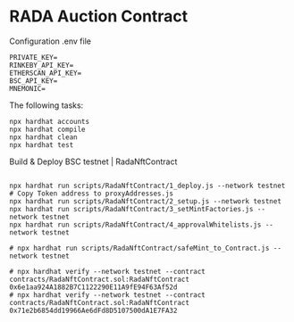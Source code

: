 # RADA Auction Contract

Configuration .env file

```shell
PRIVATE_KEY=
RINKEBY_API_KEY=
ETHERSCAN_API_KEY=
BSC_API_KEY=
MNEMONIC=
```

The following tasks:

```shell
npx hardhat accounts
npx hardhat compile
npx hardhat clean
npx hardhat test
```

Build & Deploy BSC testnet | RadaNftContract

```shell

npx hardhat run scripts/RadaNftContract/1_deploy.js --network testnet
# Copy Token address to proxyAddresses.js
npx hardhat run scripts/RadaNftContract/2_setup.js --network testnet
npx hardhat run scripts/RadaNftContract/3_setMintFactories.js --network testnet
npx hardhat run scripts/RadaNftContract/4_approvalWhitelists.js --network testnet

# npx hardhat run scripts/RadaNftContract/safeMint_to_Contract.js --network testnet

# npx hardhat verify --network testnet --contract contracts/RadaNftContract.sol:RadaNftContract 0x6e1aa924A1882B7C1122290E11A9fE94F63Af52d
# npx hardhat verify --network testnet --contract contracts/RadaNftContract.sol:RadaNftContract 0x71e2b6854dd19966Ae6dFd8D5107500dA1E7FA32

```
